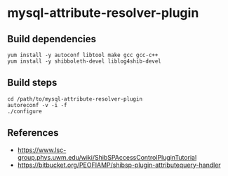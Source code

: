# mysql-attribute-resolver-plugin

## Build dependencies

```Shell
yum install -y autoconf libtool make gcc gcc-c++
yum install -y shibboleth-devel liblog4shib-devel
```

## Build steps

```Shell
cd /path/to/mysql-attribute-resolver-plugin
autoreconf -v -i -f
./configure
```

## References

* https://www.lsc-group.phys.uwm.edu/wiki/ShibSPAccessControlPluginTutorial
* https://bitbucket.org/PEOFIAMP/shibsp-plugin-attributequery-handler
